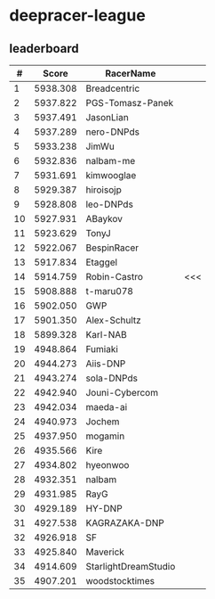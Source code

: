 # deepracer-league

## leaderboard

<!-- leaderboard -->
| # | Score | RacerName |   |
| - | ----- | --------- | - |
| 1 | 5938.308 | Breadcentric | |
| 2 | 5937.822 | PGS-Tomasz-Panek | |
| 3 | 5937.491 | JasonLian | |
| 4 | 5937.289 | nero-DNPds | |
| 5 | 5933.238 | JimWu | |
| 6 | 5932.836 | nalbam-me | |
| 7 | 5931.691 | kimwooglae | |
| 8 | 5929.387 | hiroisojp | |
| 9 | 5928.808 | leo-DNPds | |
| 10 | 5927.931 | ABaykov | |
| 11 | 5923.629 | TonyJ | |
| 12 | 5922.067 | BespinRacer | |
| 13 | 5917.834 | Etaggel | |
| 14 | 5914.759 | Robin-Castro | <<< |
| 15 | 5908.888 | t-maru078 | |
| 16 | 5902.050 | GWP | |
| 17 | 5901.350 | Alex-Schultz | |
| 18 | 5899.328 | Karl-NAB | |
| 19 | 4948.864 | Fumiaki | |
| 20 | 4944.273 | Aiis-DNP | |
| 21 | 4943.274 | sola-DNPds | |
| 22 | 4942.940 | Jouni-Cybercom | |
| 23 | 4942.034 | maeda-ai | |
| 24 | 4940.973 | Jochem | |
| 25 | 4937.950 | mogamin | |
| 26 | 4935.566 | Kire | |
| 27 | 4934.802 | hyeonwoo | |
| 28 | 4932.351 | nalbam | |
| 29 | 4931.985 | RayG | |
| 30 | 4929.189 | HY-DNP | |
| 31 | 4927.538 | KAGRAZAKA-DNP | |
| 32 | 4926.918 | SF | |
| 33 | 4925.840 | Maverick | |
| 34 | 4914.609 | StarlightDreamStudio | |
| 35 | 4907.201 | woodstocktimes | |
